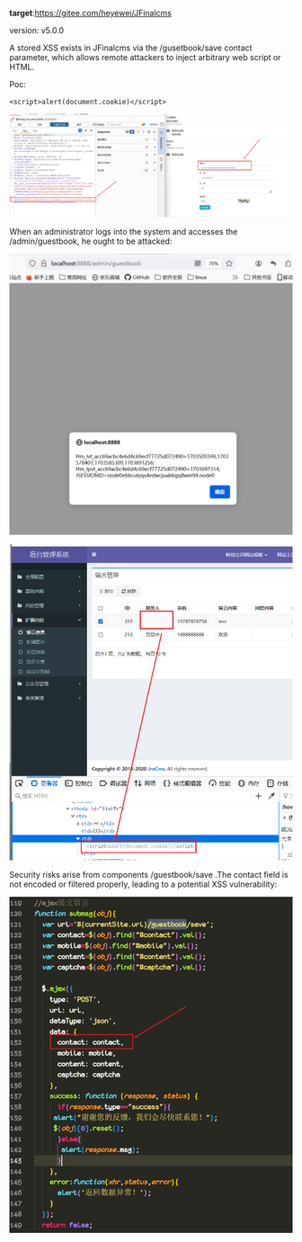 **target**:https://gitee.com/heyewei/JFinalcms

version: v5.0.0

A stored XSS exists in JFinalcms via the /gusetbook/save contact parameter, which allows remote attackers to inject arbitrary web script or HTML.

Poc:

```
<script>alert(document.cookie)</script>
```

![image-20231228154917239](image/JFinalcms/image-20231228154917239.png)

When an administrator logs into the system and accesses the /admin/guestbook, he ought to be attacked:

![image-20231228155146627](image/JFinalcms/image-20231228155146627.png)

![image-20231228155241889](image/JFinalcms/image-20231228155241889.png)



Security risks arise from components /guestbook/save .The contact field is not encoded or filtered properly, leading to a potential XSS vulnerability:

![image-20231228155724036](image/JFinalcms/image-20231228155724036.png)


